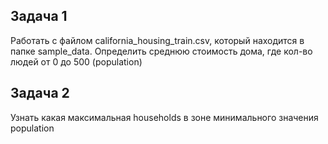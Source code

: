 ## Задача 1
Работать с файлом california_housing_train.csv, который находится в папке sample_data. Определить среднюю стоимость дома, где кол-во людей от 0 до 500 (population)
## Задача 2
Узнать какая максимальная households в зоне минимального значения population

